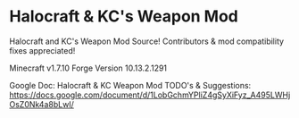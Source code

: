 # Halocraft & KC's Weapon Mod
Halocraft and KC's Weapon Mod Source! Contributors &amp; mod compatibility fixes appreciated!

Minecraft v1.7.10
Forge Version 10.13.2.1291

Google Doc: Halocraft & KC Weapon Mod TODO's & Suggestions: 
https://docs.google.com/document/d/1LobGchmYPliZ4gSyXiFyz_A495LWHjOsZ0Nk4a8bLwI/